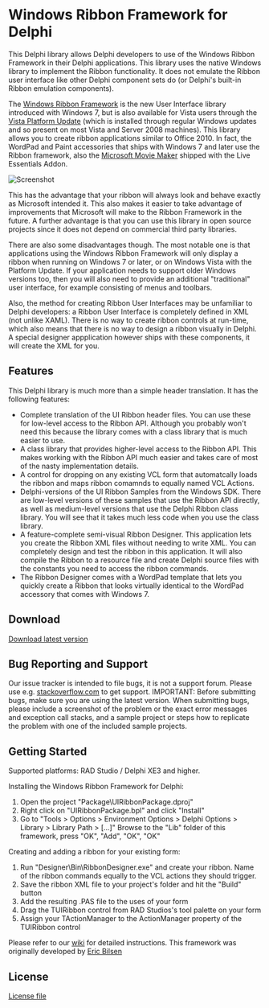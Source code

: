# Windows Ribbon Framework for Delphi #

This Delphi library allows Delphi developers to use of the Windows Ribbon Framework in their Delphi applications. This library uses the native Windows library to implement the Ribbon functionality. It does not emulate the Ribbon user interface like other Delphi component sets do (or Delphi's built-in Ribbon emulation components).

The [Windows Ribbon Framework](http://msdn.microsoft.com/en-us/library/dd371191(v=VS.85).aspx) is the new User Interface library introduced with Windows 7, but is also available for Vista users through the [Vista Platform Update](http://support.microsoft.com/kb/971644) (which is installed through regular Windows updates and so present on most Vista and Server 2008 machines). This library allows you to create ribbon applications similar to Office 2010. In fact, the WordPad and Paint accessories that ships with Windows 7 and later use the Ribbon framework, also the [Microsoft Movie Maker](http://windows.microsoft.com/en-us/windows-live/movie-maker) shipped with the Live Essentials Addon.

![Screenshot](https://raw.githubusercontent.com/TurboPack/RibbonFramework/master/Doc/screenshot_ribbon.gif)

This has the advantage that your ribbon will always look and behave exactly as Microsoft intended it. This also makes it easier to take advantage of improvements that Microsoft will make to the Ribbon Framework in the future. A further advantage is that you can use this library in open source projects since it does not depend on commercial third party libraries.

There are also some disadvantages though. The most notable one is that applications using the Windows Ribbon Framework will only display a ribbon when running on Windows 7 or later, or on Windows Vista with the Platform Update. If your application needs to support older Windows versions too, then you will also need to provide an additional "traditional" user interface, for example consisting of menus and toolbars.

Also, the method for creating Ribbon User Interfaces may be unfamiliar to Delphi developers: a Ribbon User Interface is completely defined in XML (not unlike XAML). There is no way to create ribbon controls at run-time, which also means that there is no way to design a ribbon visually in Delphi. A special designer appplication however ships with these components, it will create the XML for you.

## Features ##

This Delphi library is much more than a simple header translation. It has the following features:

  * Complete translation of the UI Ribbon header files. You can use these for low-level access to the Ribbon API. Although you probably won't need this because the library comes with a class library that is much easier to use.
  * A class library that provides higher-level access to the Ribbon API. This makes working with the Ribbon API much easier and takes care of most of the nasty implementation details.
  * A control for dropping on any existing VCL form that automatcally loads the ribbon and maps ribbon comamnds to equally named VCL Actions.
  * Delphi-versions of the UI Ribbon Samples from the Windows SDK. There are low-level versions of these samples that use the Ribbon API directly, as well as medium-level versions that use the Delphi Ribbon class library. You will see that it takes much less code when you use the class library.
  * A feature-complete semi-visual Ribbon Designer. This application lets you create the Ribbon XML files without needing to write XML. You can completely design and test the ribbon in this application. It will also compile the Ribbon to a resource file and create Delphi source files with the constants you need to access the ribbon commands.
  * The Ribbon Designer comes with a WordPad template that lets you quickly create a Ribbon that looks virtually identical to the WordPad accessory that comes with Windows 7.


## Download ##

[Download latest version](https://github.com/TurboPack/RibbonFramework/releases/latest)


## Bug Reporting and Support ##

Our issue tracker is intended to file bugs, it is not a support forum. Please use e.g. [stackoverflow.com](http://stackoverflow.com/) to get support. IMPORTANT: Before submitting bugs, make sure you are using the latest version. When submitting bugs, please include a screenshot of the problem or the exact error messages and exception call stacks, and a sample project or steps how to replicate the problem with one of the included sample projects.

## Getting Started ##

Supported platforms: RAD Studio / Delphi XE3 and higher.

Installing the Windows Ribbon Framework for Delphi:
  1. Open the project "Package\UIRibbonPackage.dproj"
  2. Right click on "UIRibbonPackage.bpl" and click "Install"
  3. Go to "Tools > Options > Environment Options > Delphi Options > Library > Library Path > [...]"
     Browse to the "Lib" folder of this framework, press "OK", "Add", "OK", "OK"

Creating and adding a ribbon for your existing form:
  1. Run "Designer\Bin\RibbonDesigner.exe" and create your ribbon.
     Name of the ribbon commands equally to the VCL actions they should trigger.
  2. Save the ribbon XML file to your project's folder and hit the "Build" button
  3. Add the resulting .PAS file to the uses of your form
  4. Drag the TUIRibbon control from RAD Studios's tool palette on your form
  5. Assign your TActionManager to the ActionManager property of the TUIRibbon control

Please refer to our [wiki](https://github.com/TurboPack/RibbonFramework/wiki) for detailed instructions.
This framework was originally developed by [Eric Bilsen](http://www.bilsen.com/windowsribbon)

## License ##
[License file](https://raw.githubusercontent.com/TurboPack/RibbonFramework/master/License.txt)

